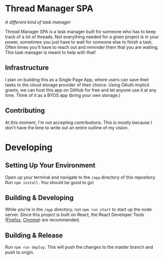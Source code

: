 # Thread Manager SPA #
*A different kind of task manager*

Thread Manager SPA is a task manager built for someone who has to keep track of a lot of threads. Not everything needed for a given project is in your power, sometimes you just have to wait for someone else to finish a task. Often times you'll have to reach out and reminder them that you are waiting. This task manager is meant to help with that!

## Infrastructure ##

I plan on building this as a Single Page App, where users can save their tasks to the cloud storage provider of their choice. Using OAuth implicit grants, we can host this app on GitHub for free and let anyone use it at any time. Think of it as a BYOS app (bring your own storage.)

## Contributing ##
At this moment, I'm not accepting contributions. This is mostly because I don't have the time to write out an entire outline of my vision.

# Developing #

## Setting Up Your Environment ##
Open up your terminal and navigate to the ```/app``` directory of this repository. Run ```npm install```. You should be good to go!

## Building & Developing ##
While you're in the ```/app``` directory, run ```npm run start``` to start up the node server. Since this project is built on React, the React Developer Tools ([Firefox](https://addons.mozilla.org/en-US/firefox/addon/react-devtools/), [Chrome](https://chrome.google.com/webstore/detail/react-developer-tools/fmkadmapgofadopljbjfkapdkoienihi)) are recommended.

## Building & Release ##
Run ```npm run deploy```. This will push the changes to the master branch and push to origin.
